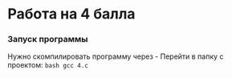 # Работа на 4 балла

### **Запуск программы**
Нужно скомпилировать программу через
    - Перейти в папку с проектом:
    ```bash
    gcc 4.c
    ```
